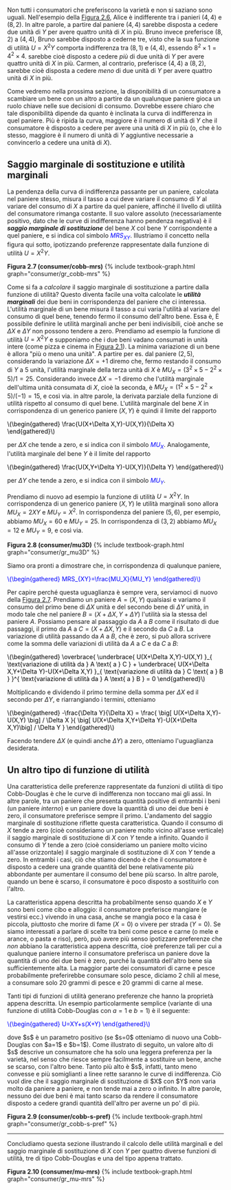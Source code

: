 

Non tutti i consumatori che preferiscono la varietà e non si saziano sono uguali. Nell'esempio della <a href="{{ site.baseurl }}/it/I/2/1#gr_consumer/cobb-mrs-abc">Figura 2.6</a>, Alice è indifferente tra i panieri $(4,4)$ e $(8,2)$. In altre parole, a partire dal paniere $(4,4)$ sarebbe disposta a cedere due unità di $Y$ per avere quattro unità di $X$ in più. Bruno invece preferisce $(8,2)$ a $(4,4)$,
<span class="marginnote">
Bruno sarebbe disposto a cederne tre, visto che la sua funzione di utilità $U=X^2Y$ comporta indifferenza tra $(8,1)$ e $(4,4)$, essendo $8^2\times 1=4^2\times 4$.
</span>
sarebbe cioè disposto a cedere <i>più</i> di due unità di $Y$ per avere quattro unità di $X$ in più. Carmen, al contrario, preferisce $(4,4)$ a $(8,2)$, sarebbe cioè disposta a cedere <i>meno</i> di due unità di $Y$ per avere quattro unità di $X$ in più.

Come vedremo nella prossima sezione, la disponibilità di un consumatore a scambiare un bene con un altro a partire da un qualunque paniere gioca un ruolo chiave nelle sue decisioni di consumo. Dovrebbe essere chiaro che tale disponibilità dipende da quanto è inclinata la curva di indifferenza in quel paniere. Più è ripida la curva, maggiore è il numero di unità di $Y$ che il consumatore è disposto a cedere per avere una unità di $X$ in più (o, che è lo stesso, maggiore è il numero di unità di $Y$ aggiuntive necessarie a convincerlo a cedere una unità di $X$).





<h2 id="SUBSEC_MRS">Saggio marginale di sostituzione e utilità marginali</h2>

La pendenza della curva di indifferenza passante per un paniere, calcolata nel paniere stesso, misura il tasso a cui deve variare il consumo di $Y$ al variare del consumo di $X$ a partire da quel paniere, affinché il livello di utilità del consumatore rimanga costante. Il suo valore assoluto (necessariamente positivo, dato che le curve di indifferenza hanno pendenza negativa) è il <i><b>saggio marginale di sostituzione</b></i> del bene $X$ col bene $Y$ corrispondente a quel paniere, e si indica col simbolo <span style="color: Blue;">$MRS_{XY}$</span>. Illustriamo il concetto nella figura qui sotto, ipotizzando preferenze rappresentate dalla funzione di utilità $U=X^2Y$.


<a id="gr_consumer/cobb-mrs"><strong>Figura 2.7 (consumer/cobb-mrs)</strong></a>
{% include textbook-graph.html graph="consumer/gr_cobb-mrs" %}

Come si fa a <i>calcolare</i> il saggio marginale di sostituzione a partire dalla funzione di utilità? Questo diventa facile una volta calcolate le <i><b>utilità marginali</b></i> dei due beni in corrispondenza del paniere che ci interessa. L'utilità marginale di un bene misura il tasso a cui varia l'utilità al variare del consumo di quel bene, tenendo fermo il consumo dell'altro bene. Essa è,
<span class="marginnote">
È possibile definire le utilità marginali anche per beni indivisibili, cioè anche se $\Delta X$ e $\Delta Y$ non possono tendere a zero. Prendiamo ad esempio la funzione di utilità $U=X^2Y$ e supponiamo che i due beni vadano consumati in unità intere (come pizza e cinema in <a href="{{ site.baseurl }}/it/I/2/1#gr_consumer/discrete-pref">Figura 2.1</a>). La minima variazione di un bene è allora "più o meno una unità". A partire per es. dal paniere $(2,5)$, considerando la variazione $\Delta X=+1$ diremo che, fermo restando il consumo di $Y$ a $5$ unità, l'utilità marginale della terza unità di $X$ è $MU_X=(3^2\times 5-2^2\times 5)/1=25$. Considerando invece $\Delta X=-1$ diremo che l'utilità marginale dell'ultima unità consumata di $X$, cioè la seconda, è $MU_X=(1^2\times 5-2^2\times 5)/(-1)=15$, e così via.
</span>
in altre parole, la derivata parziale della funzione di utilità rispetto al consumo di quel bene. L'utilità marginale del bene $X$ in corrispondenza di un generico paniere $(X,Y)$ è quindi il limite del rapporto

<p><span style="color: Black;">
\(\begin{gathered}
\frac{U(X+\Delta X,Y)-U(X,Y)}{\Delta X}
\end{gathered}\)
</span></p>

per $\Delta X$ che tende a zero, e si indica con il simbolo <span style="color: Blue;">$MU_{X}$</span>. Analogamente, l'utilità marginale del bene $Y$ è il limite del rapporto

<p><span style="color: Black;">
\(\begin{gathered}
\frac{U(X,Y+\Delta Y)-U(X,Y)}{\Delta Y}
\end{gathered}\)
</span></p>

per $\Delta Y$ che tende a zero, e si indica con il simbolo <span style="color: Blue;">$MU_{Y}$</span>.

Prendiamo di nuovo ad esempio la funzione di utilità $U=X^2Y$. In corrispondenza di un generico paniere $(X,Y)$ le utilità marginali sono allora $MU_X=2XY$ e $MU_Y=X^2$. In corrispondenza del paniere $(5,6)$, per esempio, abbiamo $MU_X=60$ e $MU_Y=25$. In corrispondenza di $(3,2)$ abbiamo $MU_X=12$ e $MU_Y=9$, e così via.

<a id="gr_consumer/mu3D"><strong>Figura 2.8 (consumer/mu3D)</strong></a>
{% include textbook-graph.html graph="consumer/gr_mu3D" %}

Siamo ora pronti a dimostrare che, in corrispondenza di qualunque paniere,

<p><span style="color: Blue;">
\(\begin{gathered}
MRS_{XY}=\frac{MU_X}{MU_Y}
\end{gathered}\)
</span></p>

Per capire perché questa uguaglianza è sempre vera, serviamoci di nuovo della <a href="{{ site.baseurl }}/it/I/2/2#gr_consumer/cobb-mrs">Figura 2.7</a>. Prendiamo un paniere $A=(X,Y)$ qualsiasi e variamo il consumo del primo bene di $\Delta X$ unità e del secondo bene di $\Delta Y$ unità, in modo tale che nel paniere $B=(X+\Delta X,Y+\Delta Y)$ l'utilità sia la stessa del paniere $A$. Possiamo pensare al passaggio da $A$ a $B$ come il risultato di due passaggi, il primo da $A$ a $C=(X+\Delta X,Y)$ e il secondo da $C$ a $B$. La variazione di utilità passando da $A$ a $B$, che è zero, si può allora scrivere come la somma delle variazioni di utilità da $A$ a $C$ e da $C$ a $B$:

<p><span style="color: Black;">
\(\begin{gathered}
\overbrace{
\underbrace{ U(X+\Delta X,Y)-U(X,Y) }_{ \text{variazione di utilità da } A \text{ a } C }
+
\underbrace{ U(X+\Delta X,Y+\Delta Y)-U(X+\Delta X,Y) }_{ \text{variazione di utilità da } C \text{ a } B }
}^{ \text{variazione di utilità da } A \text{ a } B }
=
0
\end{gathered}\)
</span></p>

Moltiplicando e dividendo il primo termine della somma per $\Delta X$ ed il secondo per $\Delta Y$, e riarrangiando i termini, otteniamo

<p><span style="color: Black;">
\(\begin{gathered}
-\frac{\Delta Y}{\Delta X}
=
\frac{ \big[ U(X+\Delta X,Y)-U(X,Y) \big] / \Delta X }{ \big[ U(X+\Delta X,Y+\Delta Y)-U(X+\Delta X,Y)\big] / \Delta Y }
\end{gathered}\)
</span></p>

Facendo tendere $\Delta X$ (e quindi anche $\Delta Y$) a zero, otteniamo l'uguaglianza desiderata. 



















<h2 id="SUBSEC_COBB-S">Un altro tipo di funzione di utilità</h2>

Una caratteristica delle preferenze rappresentate da funzioni di utilità di tipo Cobb-Douglas è che le curve di indifferenza non toccano mai gli assi. In altre parole, tra un paniere che presenta quantità positive di entrambi i beni (un paniere <i>interno</i>) e un paniere dove la quantità di uno dei due beni è zero, il consumatore preferisce sempre il primo. L'andamento del saggio marginale di sostituzione riflette questa caratteristica. Quando il consumo di $X$ tende a zero (cioè consideriamo un paniere molto vicino all'asse verticale) il saggio marginale di sostituzione di $X$ con $Y$ tende a infinito. Quando il consumo di $Y$ tende a zero (cioè consideriamo un paniere molto vicino all'asse orizzontale) il saggio marginale di sostituzione di $X$ con $Y$ tende a zero. In entrambi i casi, ciò che stiamo dicendo è che il consumatore è disposto a cedere una grande quantità del bene relativamente più abbondante per aumentare il consumo del bene più scarso. In altre parole, quando un bene è scarso, il consumatore è poco disposto a sostituirlo con l'altro.

La caratteristica appena descritta ha probabilmente senso quando $X$ e $Y$ sono beni come cibo e alloggio: il consumatore preferisce mangiare (e vestirsi ecc.) vivendo in una casa, anche se mangia poco e la casa è piccola, piuttosto che morire di fame ($X=0$) o vivere per strada ($Y=0$). Se siamo interessati a parlare di scelte tra beni come pesce e carne (o mele e arance, o pasta e riso), però, può avere più senso ipotizzare preferenze che <i>non</i> abbiano la caratteristica appena descritta, cioè preferenze tali per cui a qualunque paniere interno il consumatore preferisca un paniere dove la quantità di uno dei due beni è zero, purché la quantità dell'altro bene sia sufficientemente alta. La maggior parte dei consumatori di carne e pesce probabilmente preferirebbe consumare solo pesce, diciamo 2 chili al mese, a consumare solo 20 grammi di pesce e 20 grammi di carne al mese. 

Tanti tipi di funzioni di utilità generano preferenze che hanno la proprietà appena descritta. Un esempio particolarmente semplice (variante di una funzione di utilità Cobb-Douglas con $a=1$ e $b=1$) è il seguente:
<p><span style="color: Blue;">
\(\begin{gathered}
U=XY+s(X+Y)
\end{gathered}\)
</span></p>
dove $s$ è un parametro positivo (se $s=0$ otteniamo di nuovo una Cobb-Douglas con $a=1$ e $b=1$). Come illustrato di seguito, un valore alto di $s$ descrive un consumatore che ha solo una leggera preferenza per la varietà, nel senso che riesce sempre facilmente a sostituire un bene, anche se scarso, con l'altro bene. Tanto più alto è $s$, infatti, tanto meno convesse e più somiglianti a linee rette saranno le curve di indifferenza. Ciò vuol dire che il saggio marginale di sostituzione di $X$ con $Y$ non varia molto da paniere a paniere, e non tende mai a zero o infinito. In altre parole, nessuno dei due beni è mai tanto scarso da rendere il consumatore disposto a cedere grandi quantità dell'altro per averne un po' di più.

<a id="gr_consumer/cobb-s"><strong>Figura 2.9 (consumer/cobb-s-pref)</strong></a>
{% include textbook-graph.html graph="consumer/gr_cobb-s-pref" %}





<hr>


Concludiamo questa sezione illustrando il calcolo delle utilità marginali e del saggio marginale di sostituzione di $X$ con $Y$ per quattro diverse funzioni di utilità, tre di tipo Cobb-Douglas e una del tipo appena trattato.

<a id="gr_consumer/mu-mrs"><strong>Figura 2.10 (consumer/mu-mrs)</strong></a>
{% include textbook-graph.html graph="consumer/gr_mu-mrs" %}














